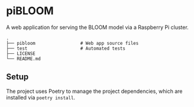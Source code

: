 # piBLOOM

A web application for serving the BLOOM model via a Raspberry Pi cluster.

    .
    ├── pibloom                 # Web app source files
    ├── test                    # Automated tests
    ├── LICENSE
    └── README.md

## Setup

The project uses Poetry to manage the project dependencies, which are installed via `poetry install`.